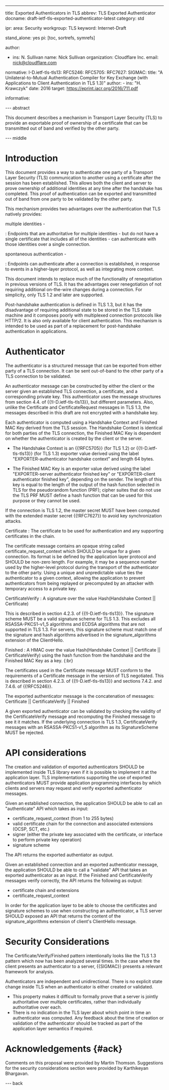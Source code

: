 ---
title: Exported Authenticators in TLS
abbrev: TLS Exported Authenticator
docname: draft-ietf-tls-exported-authenticator-latest
category: std

ipr:
area: Security
workgroup: TLS
keyword: Internet-Draft

stand_alone: yes
pi: [toc, sortrefs, symrefs]

author:
 -  ins: N. Sullivan
    name: Nick Sullivan
    organization: Cloudflare Inc.
    email: nick@cloudflare.com

normative:
  I-D.ietf-tls-tls13:
  RFC5246:
  RFC5705:
  RFC7627:
  SIGMAC:
    title: "A Unilateral-to-Mutual Authentication Compiler for Key Exchange (with Applications to Client Authentication in TLS 1.3)"
    author:
    -
      ins: "H. Krawczyk"
    date: 2016
    target: https://eprint.iacr.org/2016/711.pdf

informative:



--- abstract

This document describes a mechanism in Transport Layer Security (TLS) to
provide an exportable proof of ownership of a certificate that can be
transmitted out of band and verified by the other party.

--- middle

# Introduction

This document provides a way to authenticate one party of a Transport Layer
Security (TLS) communication to another using a certificate after the session
has been established.  This allows both the client and server to prove ownership
of additional identities at any time after the handshake has completed.  This
proof of authentication can be exported and transmitted out of band from one
party to be validated by the other party.

This mechanism provides two advantages over the authentication that TLS natively
provides:

multiple identities -

: Endpoints that are authoritative for multiple identities - but do not have a
  single certificate that includes all of the identities - can authenticate with
  those identities over a single connection.

spontaneous authentication -

: Endpoints can authenticate after a connection is established, in response to
  events in a higher-layer protocol, as well as integrating more context.

This document intends to replace much of the functionality of renegotiation
in previous versions of TLS.  It has the advantages over renegotiation of not
requiring additional on-the-wire changes during a connection.  For simplicity,
only TLS 1.2 and later are supported.

Post-handshake authentication is defined in TLS 1.3, but it has
the disadvantage of requiring additional state to be stored in the TLS
state machine and it composes poorly with multiplexed connection protocols
like HTTP/2.  It is also only available for client authentication.  This
mechanism is intended to be used as part of a replacement for post-handshake
authentication in applications.

# Authenticator

The authenticator is a structured message that can be exported from either
party of a TLS connection.  It can be sent out-of-band to the other party
of a TLS connection to be validated.

An authenticator message can be constructed by either the client or the
server given an established TLS connection, a certificate, and a corresponding private
key.  This authenticator uses the message structures from section 4.4. of
{{!I-D.ietf-tls-tls13}}, but different parameters.  Also, unlike the Certificate and
CertificateRequest messages in TLS 1.3, the messages described in this draft
are not encrypted with a handshake key.

Each authenticator is computed using a Handshake Context and Finished MAC Key
derived from the TLS session.  The Handshake Context is identical
for both parties of the TLS connection, the Finished MAC Key is dependent
on whether the authenticator is created by the client or the server.

* The Handshake Context is an {{!RFC5705}} (for TLS 1.2) or
{{!I-D.ietf-tls-tls13}} (for TLS 1.3) exporter value derived using the label
"EXPORTER-authenticator handshake context" and length 64 bytes.

* The Finished MAC Key is an exporter value derived using the label
"EXPORTER-server authenticator finished key" or "EXPORTER-client authenticator
finished key", depending on the sender.  The length of this key is equal to the
length of the output of the hash function selected in TLS for the pseudorandom
function (PRF); cipher suites that do not use the TLS PRF MUST define a hash
function that can be used for this purpose or they cannot be used.

If the connection is TLS 1.2, the master secret MUST have been computed
with the extended master secret {{!RFC7627}} to avoid key synchronization attacks.

Certificate
: The certificate to be used for authentication and any
supporting certificates in the chain.

The certificate message contains an opaque string called
certificate_request_context which SHOULD be unique for a given connection.  Its format
is be defined by the application layer protocol and SHOULD be non-zero
length.  For example, it may be a sequence number used by the higher-level
protocol during the transport of the authenticator to the other party.  Using
a unique and unpredictable value ties the authenticator to a given context,
allowing the application to prevent authenticators from being replayed or precomputed by
an attacker with temporary access to a private key.

CertificateVerify
: A signature over the value
Hash(Handshake Context || Certificate)

This is described in section 4.2.3. of {{!I-D.ietf-tls-tls13}}.  The signature scheme
MUST be a valid signature scheme for TLS 1.3.  This excludes all RSASSA-PKCS1-v1_5
algorithms and ECDSA algorithms that are not supported in TLS 1.3.  For servers,
this signature scheme must match one of the signature and hash algorithms advertised
in the signature_algorithms extension of the ClientHello.

Finished
: A HMAC over the value
Hash(Handshake Context || Certificate || CertificateVerify)
using the hash function from the handshake and the Finished MAC Key as a key.
{:br}

The certificates used in the Certificate message MUST conform to the requirements
of a Certificate message in the version of TLS negotiated.  This is
described in section 4.2.3. of {{!I-D.ietf-tls-tls13}} and
sections 7.4.2. and 7.4.6. of {{!RFC5246}}.

The exported authenticator message is the concatenation of messages:
Certificate || CertificateVerify || Finished

A given exported authenticator can be validated by checking the validity of the
CertificateVerify message and recomputing the Finished message to see it it
matches.  If the underlying connection is TLS 1.3, CertificateVerify messages
with an RSASSA-PKCS1-v1_5 algorithm as its SignatureScheme MUST be rejected.

# API considerations

The creation and validation of exported authenticators SHOULD be implemented inside
TLS library even if it is possible to implement it at the application layer.
TLS implementations supporting the use of exported authenticators MUST provide
application programming interfaces by which clients and servers may request
and verify exported authenticator messages.

Given an established connection, the application SHOULD be able to call an
"authenticate" API which takes as input:

 * certificate_request_context (from 1 to 255 bytes)
 * valid certificate chain for the connection and associated extensions
(OCSP, SCT, etc.)
 * signer (either the private key associated with the certificate, or interface
to perform private key operation)
 * signature scheme

The API returns the exported authentiator as output.

Given an established connection and an exported authenticator message, the
application SHOULD be able to call a "validate" API that takes an exported
authenticator as an input. If the Finished and CertificateVerify messages
verify correctly, the API returns the following as output:

 * certificate chain and extensions
 * certificate_request_context

In order for the application layer to be able to choose the certificates
and signature schemes to use when constructing an authenticator, a TLS server
SHOULD exposed an API that returns the content of the signature_algorithms
extension of client's ClientHello message.

# Security Considerations

The Certificate/Verify/Finished pattern intentionally looks like the TLS 1.3
pattern which now has been analyzed several times.  In the case where the
client presents an authenticator to a server, {{SIGMAC}} presents a relevant
framework for analysis.

Authenticators are independent and unidirectional. There is no explicit state change
inside TLS when an authenticator is either created or validated.

* This property makes it difficult to formally prove
that a server is jointly authoritative over multiple certificates, rather than
individually authoritative over each.
* There is no indication in the TLS layer about which point in time an authenticator was
computed.  Any feedback about the time of creation or validation of the authenticator
should be tracked as part of the application layer semantics if required.

# Acknowledgements {#ack}

Comments on this proposal were provided by Martin Thomson.  Suggestions for the
security considerations section were provided by Karthikeyan Bhargavan.

--- back
